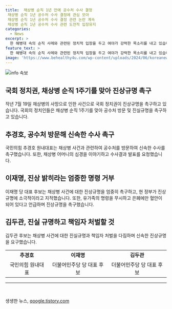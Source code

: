```yaml
---
title:  채상병 순직 1년 만에 공수처 수사 결정
 채상병 순직 1년 공수처 수사 결정에 관심 모아
 채상병 순직 1년 공수처 수사 결정 관련 논란 계속
 채상병 순직 1년 공수처 수사 관련 도전적 입장유지
categories:
  - News
excerpt: >
  한 해병대 속의 순직 사례와 관련된 정치적 입장을 두고 여야가 강력한 목소리를 내고 있습니다. 민주당은 특검법 재표결을 강행하며, 국민의힘은 공수처의 신속한 수사결과 발표를 촉구하고 있습니다. 이재명과 김두관 후보는 채상병 순직 사건에 대한 진상규명과 책임자 처벌을 촉구하고 있으며, 국회의 강력한 입법 노력이 이어지고 있습니다. 함께 분향소를 찾아 조의를 표하며 이 문제에 대한 국민들의 관심을 높이고 있습니다.
feature_text: >
  한 해병대 속의 순직 사례와 관련된 정치적 입장을 두고 여야가 강력한 목소리를 내고 있습니다. 민주당은 특검법 재표결을 강행하며, 국민의힘은 공수처의 신속한 수사결과 발표를 촉구하고 있습니다. 이재명과 김두관 후보는 채상병 순직 사건에 대한 진상규명과 책임자 처벌을 촉구하고 있으며, 국회의 강력한 입법 노력이 이어지고 있습니다. 함께 분향소를 찾아 조의를 표하며 이 문제에 대한 국민들의 관심을 높이고 있습니다.
image: 'https://www.behealthy4u.com/wp-content/uploads/2024/06/koreanews.jpg'
---
```


<p><img src="https://www.behealthy4u.com/wp-content/uploads/2024/06/koreanews.jpg" alt="info 속보" /></p>

<h2 data-ke-size="size26">국회 정치권, 채상병 순직 1주기를 맞아 진상규명 촉구</h2>

<p data-ke-size="size16">작년 7월 19일 채상병의 사망으로 인한 사건으로 국회 정치권이 진상규명을 촉구하고 있습니다. 국회의 정치인들은 채상병 순직 1주기를 맞아 공수처 방문 및 진실규명을 촉구하고 있습니다. </p>

<h2 data-ke-size="size24">추경호, 공수처 방문해 신속한 수사 촉구</h2>

<p data-ke-size="size16">국민의힘 추경호 원내대표는 채상병 사건과 관련하여 공수처를 방문하여 신속한 수사를 촉구했습니다. 또한, 채상병 어머니의 심경을 이야기하고 수사결과 발표를 요청했습니다. </p>

<h2 data-ke-size="size24">이재명, 진상 밝히라는 엄중한 명령 거부</h2>

<p data-ke-size="size16">이재명 당 대표 후보는 채상병 사건에 대한 진상규명을 엄중히 촉구하고, 현 정부가 진상규명에 소극적이라고 지적했습니다. 또한, 유가족의 명령을 무시하고 은폐에만 혈안이 되어 있다고 언급하며 진상규명을 촉구했습니다. </p>

<h2 data-ke-size="size24">김두관, 진실 규명하고 책임자 처벌할 것</h2>

<p data-ke-size="size16">김두관 후보는 채상병 사건에 대한 진실규명과 책임자 처벌을 다짐하며 신속한 진상규명을 요구했습니다. </p>

<table>
  <tr>
    <td style="text-align: center; height: 17px;"><b>추경호</b></td>
    <td style="text-align: center; height: 17px;"><b>이재명</b></td>
    <td style="text-align: center; height: 17px;"><b>김두관</b></td>
  </tr>
  <tr>
    <td style="text-align: center; height: 17px;">국민의힘 원내대표</td>
    <td style="text-align: center; height: 17px;">더불어민주당 당 대표 후보</td>
    <td style="text-align: center; height: 17px;">더불어민주당 당 대표 후보</td>
  </tr>
</table>

<hr>

<p data-ke-size="size16">&nbsp;</p>
생생한 뉴스, <a href="https://qoogle.tistory.com" rel="dofollow">qoogle.tistory.com</a>


